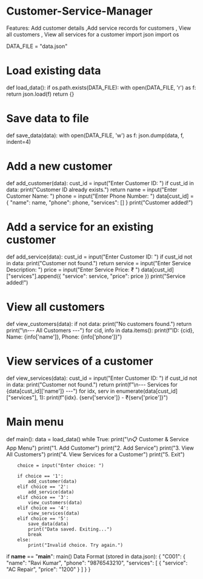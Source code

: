# Customer-Service-Manager
Features: Add customer details  ,Add service records for customers , View all customers , View all services for a customer
import json
import os

DATA_FILE = "data.json"

# Load existing data
def load_data():
    if os.path.exists(DATA_FILE):
        with open(DATA_FILE, 'r') as f:
            return json.load(f)
    return {}

# Save data to file
def save_data(data):
    with open(DATA_FILE, 'w') as f:
        json.dump(data, f, indent=4)

# Add a new customer
def add_customer(data):
    cust_id = input("Enter Customer ID: ")
    if cust_id in data:
        print("Customer ID already exists.")
        return
    name = input("Enter Customer Name: ")
    phone = input("Enter Phone Number: ")
    data[cust_id] = {
        "name": name,
        "phone": phone,
        "services": []
    }
    print("Customer added!")

# Add a service for an existing customer
def add_service(data):
    cust_id = input("Enter Customer ID: ")
    if cust_id not in data:
        print("Customer not found.")
        return
    service = input("Enter Service Description: ")
    price = input("Enter Service Price: ₹ ")
    data[cust_id]["services"].append({
        "service": service,
        "price": price
    })
    print("Service added!")

# View all customers
def view_customers(data):
    if not data:
        print("No customers found.")
        return
    print("\n--- All Customers ---")
    for cid, info in data.items():
        print(f"ID: {cid}, Name: {info['name']}, Phone: {info['phone']}")

# View services of a customer
def view_services(data):
    cust_id = input("Enter Customer ID: ")
    if cust_id not in data:
        print("Customer not found.")
        return
    print(f"\n--- Services for {data[cust_id]['name']} ---")
    for idx, serv in enumerate(data[cust_id]["services"], 1):
        print(f"{idx}. {serv['service']} - ₹{serv['price']}")

# Main menu
def main():
    data = load_data()
    while True:
        print("\n📋 Customer & Service App Menu")
        print("1. Add Customer")
        print("2. Add Service")
        print("3. View All Customers")
        print("4. View Services for a Customer")
        print("5. Exit")

        choice = input("Enter choice: ")

        if choice == '1':
            add_customer(data)
        elif choice == '2':
            add_service(data)
        elif choice == '3':
            view_customers(data)
        elif choice == '4':
            view_services(data)
        elif choice == '5':
            save_data(data)
            print("Data saved. Exiting...")
            break
        else:
            print("Invalid choice. Try again.")

if __name__ == "__main__":
    main()
     Data Format (stored in data.json):
     {
  "C001": {
    "name": "Ravi Kumar",
    "phone": "9876543210",
    "services": [
{
"service": "AC Repair",
"price": "1200"
}
]
}
}

